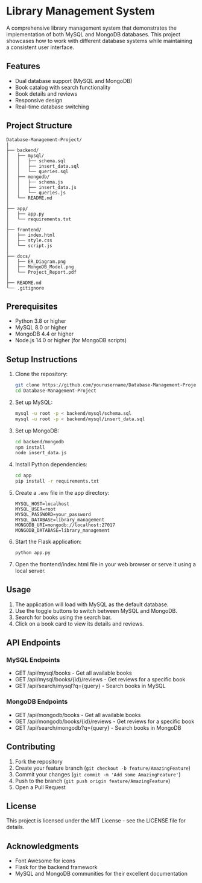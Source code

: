 # Library Management System

A comprehensive library management system that demonstrates the implementation of both MySQL and MongoDB databases. This project showcases how to work with different database systems while maintaining a consistent user interface.

## Features

- Dual database support (MySQL and MongoDB)
- Book catalog with search functionality
- Book details and reviews
- Responsive design
- Real-time database switching

## Project Structure

```
Database-Management-Project/
│
├── backend/
│   ├── mysql/
│   │   ├── schema.sql
│   │   ├── insert_data.sql
│   │   └── queries.sql
│   ├── mongodb/
│   │   ├── schema.js
│   │   ├── insert_data.js
│   │   └── queries.js
│   └── README.md
│
├── app/
│   ├── app.py
│   └── requirements.txt
│
├── frontend/
│   ├── index.html
│   ├── style.css
│   └── script.js
│
├── docs/
│   ├── ER_Diagram.png
│   ├── MongoDB_Model.png
│   └── Project_Report.pdf
│
├── README.md
└── .gitignore
```

## Prerequisites

- Python 3.8 or higher
- MySQL 8.0 or higher
- MongoDB 4.4 or higher
- Node.js 14.0 or higher (for MongoDB scripts)

## Setup Instructions

1. Clone the repository:
   ```bash
   git clone https://github.com/yourusername/Database-Management-Project.git
   cd Database-Management-Project
   ```

2. Set up MySQL:
   ```bash
   mysql -u root -p < backend/mysql/schema.sql
   mysql -u root -p < backend/mysql/insert_data.sql
   ```

3. Set up MongoDB:
   ```bash
   cd backend/mongodb
   npm install
   node insert_data.js
   ```

4. Install Python dependencies:
   ```bash
   cd app
   pip install -r requirements.txt
   ```

5. Create a `.env` file in the app directory:
   ```
   MYSQL_HOST=localhost
   MYSQL_USER=root
   MYSQL_PASSWORD=your_password
   MYSQL_DATABASE=library_management
   MONGODB_URI=mongodb://localhost:27017
   MONGODB_DATABASE=library_management
   ```

6. Start the Flask application:
   ```bash
   python app.py
   ```

7. Open the frontend/index.html file in your web browser or serve it using a local server.

## Usage

1. The application will load with MySQL as the default database.
2. Use the toggle buttons to switch between MySQL and MongoDB.
3. Search for books using the search bar.
4. Click on a book card to view its details and reviews.

## API Endpoints

### MySQL Endpoints
- GET /api/mysql/books - Get all available books
- GET /api/mysql/books/{id}/reviews - Get reviews for a specific book
- GET /api/search/mysql?q={query} - Search books in MySQL

### MongoDB Endpoints
- GET /api/mongodb/books - Get all available books
- GET /api/mongodb/books/{id}/reviews - Get reviews for a specific book
- GET /api/search/mongodb?q={query} - Search books in MongoDB

## Contributing

1. Fork the repository
2. Create your feature branch (`git checkout -b feature/AmazingFeature`)
3. Commit your changes (`git commit -m 'Add some AmazingFeature'`)
4. Push to the branch (`git push origin feature/AmazingFeature`)
5. Open a Pull Request

## License

This project is licensed under the MIT License - see the LICENSE file for details.

## Acknowledgments

- Font Awesome for icons
- Flask for the backend framework
- MySQL and MongoDB communities for their excellent documentation 